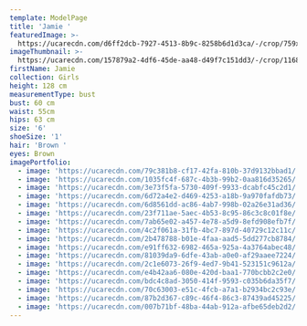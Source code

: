 ```yaml
---
template: ModelPage
title: 'Jamie '
featuredImage: >-
  https://ucarecdn.com/d6ff2dcb-7927-4513-8b9c-8258b6d1d3ca/-/crop/759x418/0,0/-/preview/
imageThumbnail: >-
  https://ucarecdn.com/157879a2-4df6-45de-aa48-d49f7c151dd3/-/crop/1168x1308/0,0/-/preview/
firstName: Jamie
collection: Girls
height: 128 cm
measurementType: bust
bust: 60 cm
waist: 55cm
hips: 63 cm
size: '6'
shoeSize: '1'
hair: 'Brown '
eyes: Brown
imagePortfolio:
  - image: 'https://ucarecdn.com/79c381b8-cf17-42fa-810b-37d9132bbad1/'
  - image: 'https://ucarecdn.com/1035fc4f-687c-4b3b-99b2-0aa816d35265/'
  - image: 'https://ucarecdn.com/3e73f5fa-5730-409f-9933-dcabfc45c2d1/'
  - image: 'https://ucarecdn.com/6d72a4e2-d469-4253-a18b-9a970fafdb73/'
  - image: 'https://ucarecdn.com/6d8561dd-ac86-4ab7-998b-02a26e31ad36/'
  - image: 'https://ucarecdn.com/23f711ae-5aec-4b53-8c95-86c3c8c01f8e/'
  - image: 'https://ucarecdn.com/7ab65e02-a457-4e78-a5d9-8efd908efb7f/'
  - image: 'https://ucarecdn.com/4c2f061a-31fb-4bc7-897d-40729c12c11c/'
  - image: 'https://ucarecdn.com/2b478788-b01e-4faa-aad5-5dd277cb8784/'
  - image: 'https://ucarecdn.com/e91ff632-6982-465a-925a-4a3764abec48/'
  - image: 'https://ucarecdn.com/81039da9-6dfe-43ab-a0e0-af29aaee7224/'
  - image: 'https://ucarecdn.com/2c1e6073-26f9-4ed7-9b41-523151c9612a/'
  - image: 'https://ucarecdn.com/e4b42aa6-080e-420d-baa1-770bcbb2c2e0/'
  - image: 'https://ucarecdn.com/bdc4c8ad-3050-414f-9593-c035b6da35f7/'
  - image: 'https://ucarecdn.com/70c63003-e51c-4fcb-a7a1-b2934bc2c93e/'
  - image: 'https://ucarecdn.com/87b2d367-c89c-46f4-86c3-87439ad45225/'
  - image: 'https://ucarecdn.com/007b71bf-48ba-44ab-912a-afbe65deb2d2/'
---
```


